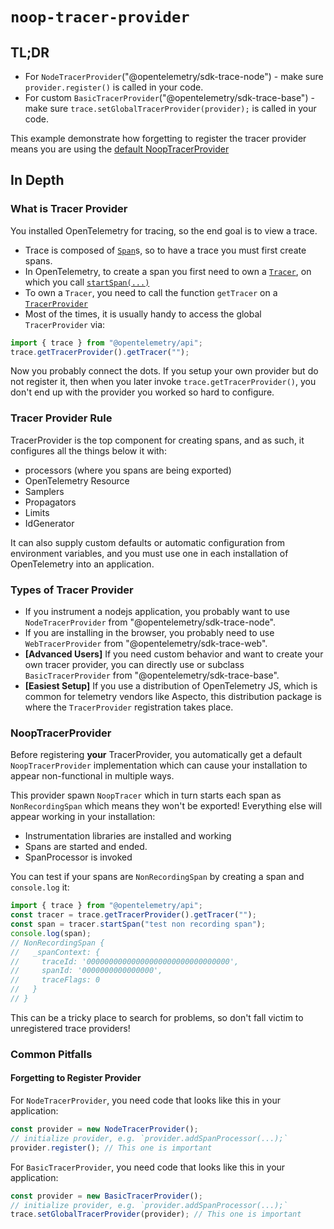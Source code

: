 # `noop-tracer-provider`

## TL;DR

- For `NodeTracerProvider`("@opentelemetry/sdk-trace-node") - make sure `provider.register()` is called in your code.
- For custom `BasicTracerProvider`("@opentelemetry/sdk-trace-base") - make sure `trace.setGlobalTracerProvider(provider);` is called in your code.

This example demonstrate how forgetting to register the tracer provider means you are using the [default NoopTracerProvider](https://github.com/open-telemetry/opentelemetry-js-api/blob/ae9bead17750d35dec4b63cfae098087666abc85/src/trace/NoopTracerProvider.ts#L27)

## In Depth

### What is Tracer Provider

You installed OpenTelemetry for tracing, so the end goal is to view a trace.

- Trace is composed of [`Span`](https://github.com/open-telemetry/opentelemetry-specification/blob/main/specification/trace/api.md#span)s, so to have a trace you must first create spans.
- In OpenTelemetry, to create a span you first need to own a [`Tracer`](https://github.com/open-telemetry/opentelemetry-specification/blob/main/specification/trace/api.md#tracer), on which you call [`startSpan(...)`](https://github.com/open-telemetry/opentelemetry-specification/blob/main/specification/trace/api.md#span-creation)
- To own a `Tracer`, you need to call the function `getTracer` on a [`TracerProvider`](https://github.com/open-telemetry/opentelemetry-specification/blob/main/specification/trace/api.md#tracerprovider)
- Most of the times, it is usually handy to access the global `TracerProvider` via:

```js
import { trace } from "@opentelemetry/api";
trace.getTracerProvider().getTracer("");
```

Now you probably connect the dots. If you setup your own provider but do not register it, then when you later invoke `trace.getTracerProvider()`, you don't end up with the provider you worked so hard to configure.

### Tracer Provider Rule

TracerProvider is the top component for creating spans, and as such, it configures all the things below it with:

- processors (where you spans are being exported)
- OpenTelemetry Resource
- Samplers
- Propagators
- Limits
- IdGenerator

It can also supply custom defaults or automatic configuration from environment variables, and you must use one in each installation of OpenTelemetry into an application.

### Types of Tracer Provider

- If you instrument a nodejs application, you probably want to use `NodeTracerProvider` from "@opentelemetry/sdk-trace-node".
- If you are installing in the browser, you probably need to use `WebTracerProvider` from "@opentelemetry/sdk-trace-web".
- **[Advanced Users]** If you need custom behavior and want to create your own tracer provider, you can directly use or subclass `BasicTracerProvider` from "@opentelemetry/sdk-trace-base".
- **[Easiest Setup]** If you use a distribution of OpenTelemetry JS, which is common for telemetry vendors like Aspecto, this distribution package is where the `TracerProvider` registration takes place.

### NoopTracerProvider

Before registering **your** TracerProvider, you automatically get a default `NoopTracerProvider` implementation which can cause your installation to appear non-functional in multiple ways.

This provider spawn `NoopTracer` which in turn starts each span as `NonRecordingSpan` which means they won't be exported! Everything else will appear working in your installation:

- Instrumentation libraries are installed and working
- Spans are started and ended.
- SpanProcessor is invoked

You can test if your spans are `NonRecordingSpan` by creating a span and `console.log` it:

```js
import { trace } from "@opentelemetry/api";
const tracer = trace.getTracerProvider().getTracer("");
const span = tracer.startSpan("test non recording span");
console.log(span);
// NonRecordingSpan {
//   _spanContext: {
//     traceId: '00000000000000000000000000000000',
//     spanId: '0000000000000000',
//     traceFlags: 0
//   }
// }
```

This can be a tricky place to search for problems, so don't fall victim to unregistered trace providers!

### Common Pitfalls

#### Forgetting to Register Provider

For `NodeTracerProvider`, you need code that looks like this in your application:

```js
const provider = new NodeTracerProvider();
// initialize provider, e.g. `provider.addSpanProcessor(...);`
provider.register(); // This one is important
```

For `BasicTracerProvider`, you need code that looks like this in your application:

```js
const provider = new BasicTracerProvider();
// initialize provider, e.g. `provider.addSpanProcessor(...);`
trace.setGlobalTracerProvider(provider); // This one is important
```
